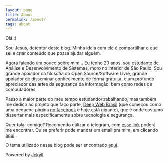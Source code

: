 ```yaml
---
layout: page
title: About
permalink: /about/
tags: about
---
```


Olá :)

Sou Jesus, detentor deste blog. Minha ideia com ele é compartilhar o que sei e criar conteúdo que possa ajudar alguém.

Agora falando um pouco sobre mim... Eu tenho 20 anos, sou estudante de Análise e Desenvolvimento de Sistemas, moro no interior de São Paulo. Sou grande apoiador da filosofia do Open Source/Software Livre, grande apoiador de disseminar conhecimento de forma gratuita, e um profundo apreciador das artes da segurança da informação, bem como redes de computadores.

Passo a maior parte do meu tempo estudando/trabalhando, mas também me dedico ao projeto que faço parte, [Deep Web Brasil](blog.deepwebbrasil.com) (que começou como uma pequena página [no facebook](https://www.facebook.com/deepwebbrasiloficial) e hoje está gigante), que é onde costumo dissertar mais especificamente sobre tecnologia e segurança.

Quer falar comigo? Recomendo utilizar o telegram, com [esse link](t.me/JesusFromHellz) poderá me encontrar. Ou se preferir pode mandar um email pra mim, em clicando [aqui](https://jesusfromhellz.github.io/blog/contact/) .

O tema utilizado nesse blog pode ser encontrado [aqui](http://pixyll.com/).

Powered by [Jekyll](https://jekyllrb.com/).
